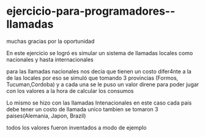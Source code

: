 # ejercicio-para-programadores--llamadas
 muchas gracias por la oportunidad 
 
 En este ejercicio se logró es simular un sistema de llamadas locales como nacionales y hasta internacionales
 
 para las llamadas nacionales nos decia que tienen un costo difer4nte a la de las locales por eso se simuló que tomando 3 provincias (Formos, Tucuman,Cordoba)
 y a cada una se le puso un valor direne para poder jugar con los valores a la hora de calcular los consumos
 
 Lo mismo se hizo con las llamadas Intenacionales en este caso cada pais debe tener un costo de llamada unico
 tambien se tomaron 3 paises(Alemania, Japon, Brazil)
 
 todos los valores fueron inventados a modo de ejemplo 
 
 
